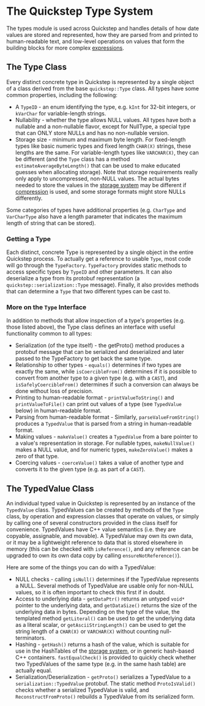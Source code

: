 # The Quickstep Type System

The types module is used across Quickstep and handles details of how date values
are stored and represented, how they are parsed from and printed to
human-readable text, and low-level operations on values that form the building
blocks for more complex [expressions](../expressions).

## The Type Class

Every distinct concrete type in Quickstep is represented by a single object of
a class derived from the base `quickstep::Type` class. All types have some
common properties, including the following:

  * A `TypeID` - an enum identifying the type, e.g. `kInt` for 32-bit integers,
    or `kVarChar` for variable-length strings.
  * Nullability - whether the type allows NULL values. All types have both a
    nullable and a non-nullable flavor, except for NullType, a special type that
    can ONLY store NULLs and has no non-nullable version.
  * Storage size - minimum and maximum byte length. For fixed-length types like
    basic numeric types and fixed length `CHAR(X)` strings, these lengths are
    the same. For variable-length types like `VARCHAR(X)`, they can be
    different (and the `Type` class has a method `estimateAverageByteLength()`
    that can be used to make educated guesses when allocating storage). Note
    that storage requirements really only apply to uncompressed, non-NULL
    values. The actual bytes needed to store the values in the
    [storage system](../storage) may be different if
    [compression](../compression) is used, and some storage formats might store
    NULLs differently.

Some categories of types have additional properties (e.g. `CharType` and
`VarCharType` also have a length parameter that indicates the maximum length of
string that can be stored).

### Getting a Type

Each distinct, concrete Type is represented by a single object in the entire
Quickstep process. To actually get a reference to usable `Type`, most code will
go through the `TypeFactory`. `TypeFactory` provides static methods to access
specific types by `TypeID` and other parameters. It can also deserialize a type
from its protobuf representation (a `quickstep::serialization::Type` message).
Finally, it also provides methods that can determine a `Type` that two different
types can be cast to.

### More on the `Type` Interface

In addition to methods that allow inspection of a type's properties (e.g. those
listed above), the Type class defines an interface with useful functionality
common to all types:

  * Serialization (of the type itself) - the getProto() method produces a
    protobuf message that can be serialized and deserialized and later passed to
    the TypeFactory to get back the same type.
  * Relationship to other types - `equals()` determines if two types are exactly
    the same, while `isCoercibleFrom()` determines if it is possible to convert
    from another type to a given type (e.g. with a `CAST`), and
    `isSafelyCoercibleFrom()` determines if such a conversion can always be done
    without loss of precision.
  * Printing to human-readable format - `printValueToString()` and
    `printValueToFile()` can print out values of a type (see `TypedValue` below)
    in human-readable format.
  * Parsing from human-readable format - Similarly, `parseValueFromString()`
    produces a `TypedValue` that is parsed from a string in human-readable
    format.
  * Making values - `makeValue()` creates a `TypedValue` from a bare pointer to
    a value's representation in storage. For nullable types, `makeNullValue()`
    makes a NULL value, and for numeric types, `makeZeroValue()` makes a zero
    of that type.
  * Coercing values - `coerceValue()` takes a value of another type and converts
    it to the given type (e.g. as part of a `CAST`).

## The TypedValue Class

An individual typed value in Quickstep is represented by an instance of the
`TypedValue` class. TypedValues can be created by methods of the `Type` class,
by operation and expression classes that operate on values, or simply by calling
one of several constructors provided in the class itself for convenience.
TypedValues have C++ value semantics (i.e. they are copyable, assignable, and
movable). A TypedValue may own its own data, or it may be a lightweight
reference to data that is stored elsewhere in memory (this can be checked with
`isReference()`, and any reference can be upgraded to own its own data copy by
calling `ensureNotReference()`).

Here are some of the things you can do with a TypedValue:

  * NULL checks - calling `isNull()` determines if the TypedValue represents a
    NULL. Several methods of TypedValue are usable only for non-NULL values, so
    it is often important to check this first if in doubt.
  * Access to underlying data - `getDataPtr()` returns an untyped `void*`
    pointer to the underlying data, and `getDataSize()` returns the size of the
    underlying data in bytes. Depending on the type of the value, the templated
    method `getLiteral()` can be used to get the underlying data as a literal
    scalar, or `getAsciiStringLength()` can be used to get the string length of
    a `CHAR(X)` or `VARCHAR(X)` without counting null-terminators.
  * Hashing - `getHash()` returns a hash of the value, which is suitable for
    use in the HashTables of the [storage system](../storage), or in generic
    hash-based C++ containers. `fastEqualCheck()` is provided to quickly check
    whether two TypedValues of the same type (e.g. in the same hash table) are
    actually equal.
  * Serialization/Deserialization - `getProto()` serializes a TypedValue to a
    `serialization::TypedValue` protobuf. The static method `ProtoIsValid()`
    checks whether a serialized TypedValue is valid, and
    `ReconstructFromProto()` rebuilds a TypedValue from its serialized form.
